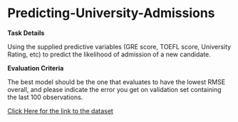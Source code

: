 # Predicting-University-Admissions
**Task Details**

Using the supplied predictive variables (GRE score, TOEFL score, University Rating, etc) to predict the likelihood of admission of a new candidate.

**Evaluation Criteria**

The best model should be the one that evaluates to have the lowest RMSE overall, and please indicate the error you get on validation set containing the last 100 observations.

[Click Here for the link to the dataset](https://www.kaggle.com/mohansacharya/graduate-admissions/tasks?taskId=6)
